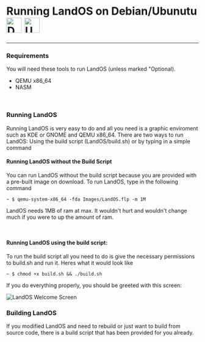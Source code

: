 <h1>Running LandOS on Debian/Ubunutu    <img src="Resources/Debian_logo.png" alt="Debian Logo" height="40px">   <img src="Resources/Ubuntu-Logo.png" alt="Ubuntu Logo" height="40px"></h1>
<hr />
<h3>Requirements</h3>
<p>You will need these tools to run LandOS (unless marked "Optional).</p>
<ul>
  <li>
    QEMU x86_64
  </li>
  <li>
    NASM
  </li>
</ul>
<br />
<h3>Running LandOS</h3>
<p>Running LandOS is very easy to do and all you need is a graphic enviroment such as KDE or GNOME and QEMU x86_64.  There are two ways to run LandOS: Using the build script (LandOS/build.sh) or by typing in a simple command</p>
<h4>Running LandOS without the Build Script</h4>
<p>You can run LandOS without the build script because you are provided with a pre-built image on download.  To run LandOS, type in the following command</p>

```~ $ qemu-system-x86_64 -fda Images/LandOS.flp -m 1M```<br />
<p>LandOS needs 1MB of ram at max.  It wouldn't hurt and wouldn't change much if you were to up the amount of ram.</p>
<br />
<h4>Running LandOS using the build script:</h4>
<p>To run the build script all you need to do is give the necessary permissions to build.sh and run it. Heres what it would look like</p>

```~ $ chmod +x build.sh && ./build.sh``` <br />
<p>If you do everything properly, you should be greeted with this screen:</p>
<img src="Resources/LandOS.png" alt="LandOS Welcome Screen">
<br />
<h3>Building LandOS</h3>
<p>If you modified LandOS and need to rebuild or just want to build from source code, there is a build script that has been provided for you already.  </p>
